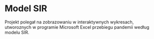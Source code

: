 # Model SIR
Projekt polegał na zobrazowaniu w interaktywnych wykresach, utworoznych w  programie Microsoft Excel przebiegu pandemii według modelu SIR.
